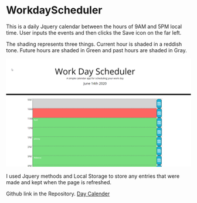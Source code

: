 # WorkdayScheduler

This is a daily Jquery calendar between the hours of 9AM and 5PM local time.  User inputs the events and then clicks the Save icon on the far left.

The shading represents three things.  Current hour is shaded in a reddish tone.  Future hours are shaded in Green and past hours are shaded in Gray.

![JQuery Day Calendar](/images/workday_scheduler.png)

I used Jquery methods and Local Storage to store any entries that were made and kept when the page is refreshed.

Github link in the Repository.
[Day Calender](https://kurt-austin.github.io/WorkdayScheduler/)

